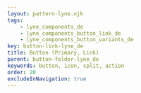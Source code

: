 ```yaml
---
layout: pattern-lyne.njk
tags: 
    - lyne_components_de
    - lyne_components_button_link_de
    - lyne_components_button_variants_de
key: button-link-lyne_de
title: Button (Primary, Link)
parent: button-folder-lyne_de
keywords: button, icon, split, action
order: 20
excludeInNavigation: true
---
```

